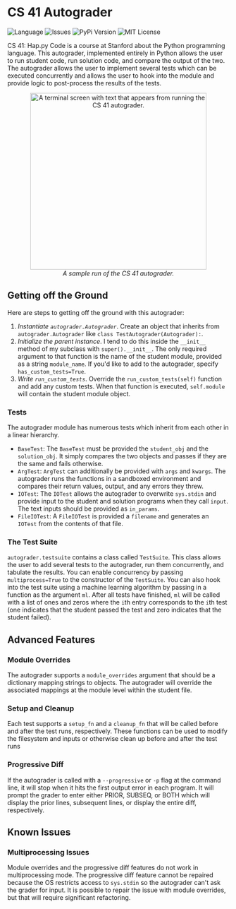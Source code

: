 # CS 41 Autograder

![Language](https://img.shields.io/github/languages/top/stanfordpython/autograder)
![Issues](https://img.shields.io/github/issues/stanfordpython/autograder)
![PyPi Version](https://img.shields.io/pypi/v/sp-autograder)
![MIT License](https://img.shields.io/github/license/stanfordpython/autograder)

CS 41: Hap.py Code is a course at Stanford about the Python programming language. This autograder, implemented entirely in Python allows the user to run student code, run solution code, and compare the output of the two. The autograder allows the user to implement several tests which can be executed concurrently and allows the user to hook into the module and provide logic to post-process the results of the tests.

<p align="center">
  <img height="400" alt="A terminal screen with text that appears from running the CS 41 autograder." src="https://i.ibb.co/W3mxdzD/autograder-img.png" /><br />
  <i>A sample run of the CS 41 autograder.</i>
</p>

## Getting off the Ground
Here are steps to getting off the ground with this autograder:
1. *Instantiate `autograder.Autograder`*. Create an object that inherits from `autograder.Autograder` like `class TestAutograder(Autograder):`.
2. *Initialize the parent instance*. I tend to do this inside the `__init__` method of my subclass with `super().__init__`. The only required argument to that function is the name of the student module, provided as a string `module_name`. If you'd like to add to the autograder, specify `has_custom_tests=True`.
3. *Write `run_custom_tests`*. Override the `run_custom_tests(self)` function and add any custom tests. When that function is executed, `self.module` will contain the student module object.

### Tests
The autograder module has numerous tests which inherit from each other in a linear hierarchy.
* `BaseTest`: The `BaseTest` must be provided the `student_obj` and the `solution_obj`. It simply compares the two objects and passes if they are the same and fails otherwise.
* `ArgTest`: `ArgTest` can additionally be provided with `args` and `kwargs`. The autograder runs the functions in a sandboxed environment and compares their return values, output, and any errors they threw.
* `IOTest`: The `IOTest` allows the autograder to overwrite `sys.stdin` and provide input to the student and solution programs when they call `input`. The text inputs should be provided as `in_params`.
* `FileIOTest`: A `FileIOTest` is provided a `filename` and generates an `IOTest` from the contents of that file.

### The Test Suite
`autograder.testsuite` contains a class called `TestSuite`. This class allows the user to add several tests to the autograder, run them concurrently, and tabulate the results. You can enable concurrency by passing `multiprocess=True` to the constructor of the `TestSuite`. You can also hook into the test suite using a machine learning algorithm by passing in a function as the argument `ml`. After all tests have finished, `ml` will be called with a list of ones and zeros where the `i`th entry corresponds to the `i`th test (one indicates that the student passed the test and zero indicates that the student failed).

## Advanced Features
### Module Overrides
The autograder supports a `module_overrides` argument that should be a dictionary mapping strings to objects. The autograder will override the associated mappings at the module level within the student file.

### Setup and Cleanup
Each test supports a `setup_fn` and a `cleanup_fn` that will be called before and after the test runs, respectively. These functions can be used to modify the filesystem and inputs or otherwise clean up before and after the test runs

### Progressive Diff
If the autograder is called with a `--progressive` or `-p` flag at the command line, it will stop when it hits the first output error in each program. It will prompt the grader to enter either PRIOR, SUBSEQ, or BOTH which will display the prior lines, subsequent lines, or display the entire diff, respectively.

## Known Issues
### Multiprocessing Issues
Module overrides and the progressive diff features do not work in multiprocessing mode. The progressive diff feature cannot be repaired because the OS restricts access to `sys.stdin` so the autograder can't ask the grader for input. It is possible to repair the issue with module overrides, but that will require significant refactoring.

